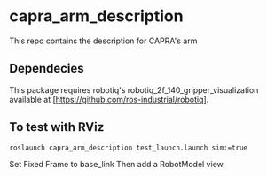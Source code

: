 # capra_arm_description

This repo contains the description for CAPRA's arm

## Dependecies
This package requires robotiq's robotiq_2f_140_gripper_visualization available at [https://github.com/ros-industrial/robotiq].

## To test with RViz
```
roslaunch capra_arm_description test_launch.launch sim:=true
```
Set Fixed Frame to base_link
Then add a RobotModel view.
